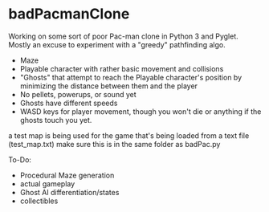 # badPacmanClone
Working on some sort of poor Pac-man clone in Python 3 and Pyglet. Mostly an excuse to experiment with a "greedy" pathfinding algo.

* Maze
* Playable character with rather basic movement and collisions
* "Ghosts" that attempt to reach the Playable character's position by minimizing the distance between them and the player
* No pellets, powerups, or sound yet
* Ghosts have different speeds
* WASD keys for player movement, though you won't die or anything if the ghosts touch you yet.

a test map is being used for the game that's being loaded from a text file (test_map.txt) make sure this is in the same folder as badPac.py

To-Do:

* Procedural Maze generation
* actual gameplay
* Ghost AI differentiation/states
* collectibles
